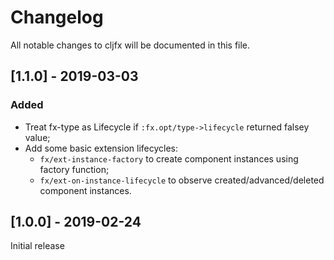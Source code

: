 # Changelog

All notable changes to cljfx will be documented in this file.

## [1.1.0] - 2019-03-03
### Added
- Treat fx-type as Lifecycle if `:fx.opt/type->lifecycle` returned 
  falsey value;
- Add some basic extension lifecycles: 
  - `fx/ext-instance-factory` to create component instances using 
    factory function;
  - `fx/ext-on-instance-lifecycle` to observe created/advanced/deleted
    component instances.   

## [1.0.0] - 2019-02-24
Initial release
